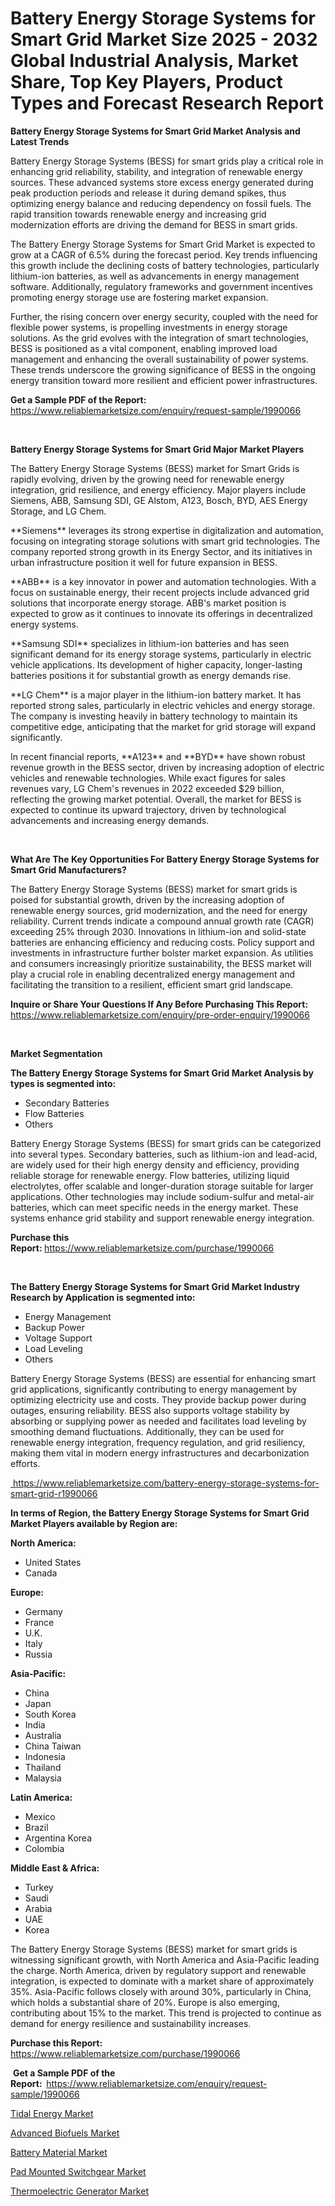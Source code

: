 <p><h1>Battery Energy Storage Systems for Smart Grid Market Size 2025 - 2032 Global Industrial Analysis, Market Share, Top Key Players, Product Types and Forecast Research Report</h1></p><p><strong>Battery Energy Storage Systems for Smart Grid Market Analysis and Latest Trends</strong></p>
<p><p>Battery Energy Storage Systems (BESS) for smart grids play a critical role in enhancing grid reliability, stability, and integration of renewable energy sources. These advanced systems store excess energy generated during peak production periods and release it during demand spikes, thus optimizing energy balance and reducing dependency on fossil fuels. The rapid transition towards renewable energy and increasing grid modernization efforts are driving the demand for BESS in smart grids.</p><p>The Battery Energy Storage Systems for Smart Grid Market is expected to grow at a CAGR of 6.5% during the forecast period. Key trends influencing this growth include the declining costs of battery technologies, particularly lithium-ion batteries, as well as advancements in energy management software. Additionally, regulatory frameworks and government incentives promoting energy storage use are fostering market expansion.</p><p>Further, the rising concern over energy security, coupled with the need for flexible power systems, is propelling investments in energy storage solutions. As the grid evolves with the integration of smart technologies, BESS is positioned as a vital component, enabling improved load management and enhancing the overall sustainability of power systems. These trends underscore the growing significance of BESS in the ongoing energy transition toward more resilient and efficient power infrastructures.</p></p>
<p><strong>Get a Sample PDF of the Report:&nbsp;</strong> <a href="https://www.reliablemarketsize.com/enquiry/request-sample/1990066?utm_campaign=1131&utm_medium=2&utm_source=Github&utm_content=ia&utm_term=07042025&utm_id=battery-energy-storage-systems-for-smart-grid">https://www.reliablemarketsize.com/enquiry/request-sample/1990066</a></p>
<p>&nbsp;</p>
<p><strong>Battery Energy Storage Systems for Smart Grid Major Market Players</strong></p>
<p><p>The Battery Energy Storage Systems (BESS) market for Smart Grids is rapidly evolving, driven by the growing need for renewable energy integration, grid resilience, and energy efficiency. Major players include Siemens, ABB, Samsung SDI, GE Alstom, A123, Bosch, BYD, AES Energy Storage, and LG Chem.</p><p>**Siemens** leverages its strong expertise in digitalization and automation, focusing on integrating storage solutions with smart grid technologies. The company reported strong growth in its Energy Sector, and its initiatives in urban infrastructure position it well for future expansion in BESS.</p><p>**ABB** is a key innovator in power and automation technologies. With a focus on sustainable energy, their recent projects include advanced grid solutions that incorporate energy storage. ABB's market position is expected to grow as it continues to innovate its offerings in decentralized energy systems.</p><p>**Samsung SDI** specializes in lithium-ion batteries and has seen significant demand for its energy storage systems, particularly in electric vehicle applications. Its development of higher capacity, longer-lasting batteries positions it for substantial growth as energy demands rise.</p><p>**LG Chem** is a major player in the lithium-ion battery market. It has reported strong sales, particularly in electric vehicles and energy storage. The company is investing heavily in battery technology to maintain its competitive edge, anticipating that the market for grid storage will expand significantly.</p><p>In recent financial reports, **A123** and **BYD** have shown robust revenue growth in the BESS sector, driven by increasing adoption of electric vehicles and renewable technologies. While exact figures for sales revenues vary, LG Chem's revenues in 2022 exceeded $29 billion, reflecting the growing market potential. Overall, the market for BESS is expected to continue its upward trajectory, driven by technological advancements and increasing energy demands.</p></p>
<p>&nbsp;</p>
<p><strong>What Are The Key Opportunities For Battery Energy Storage Systems for Smart Grid Manufacturers?</strong></p>
<p><p>The Battery Energy Storage Systems (BESS) market for smart grids is poised for substantial growth, driven by the increasing adoption of renewable energy sources, grid modernization, and the need for energy reliability. Current trends indicate a compound annual growth rate (CAGR) exceeding 25% through 2030. Innovations in lithium-ion and solid-state batteries are enhancing efficiency and reducing costs. Policy support and investments in infrastructure further bolster market expansion. As utilities and consumers increasingly prioritize sustainability, the BESS market will play a crucial role in enabling decentralized energy management and facilitating the transition to a resilient, efficient smart grid landscape.</p></p>
<p><strong>Inquire or Share Your Questions If Any Before Purchasing This Report:</strong> <a href="https://www.reliablemarketsize.com/enquiry/pre-order-enquiry/1990066?utm_campaign=1131&utm_medium=2&utm_source=Github&utm_content=ia&utm_term=07042025&utm_id=battery-energy-storage-systems-for-smart-grid">https://www.reliablemarketsize.com/enquiry/pre-order-enquiry/1990066</a></p>
<p>&nbsp;</p>
<p><strong>Market Segmentation</strong></p>
<p><strong>The Battery Energy Storage Systems for Smart Grid Market Analysis by types is segmented into:</strong></p>
<p><ul><li>Secondary Batteries</li><li>Flow Batteries</li><li>Others</li></ul></p>
<p><p>Battery Energy Storage Systems (BESS) for smart grids can be categorized into several types. Secondary batteries, such as lithium-ion and lead-acid, are widely used for their high energy density and efficiency, providing reliable storage for renewable energy. Flow batteries, utilizing liquid electrolytes, offer scalable and longer-duration storage suitable for larger applications. Other technologies may include sodium-sulfur and metal-air batteries, which can meet specific needs in the energy market. These systems enhance grid stability and support renewable energy integration.</p></p>
<p><strong>Purchase this Report:&nbsp;</strong><a href="https://www.reliablemarketsize.com/purchase/1990066?utm_campaign=1131&utm_medium=2&utm_source=Github&utm_content=ia&utm_term=07042025&utm_id=battery-energy-storage-systems-for-smart-grid">https://www.reliablemarketsize.com/purchase/1990066</a></p>
<p>&nbsp;</p>
<p><strong>The Battery Energy Storage Systems for Smart Grid Market Industry Research by Application is segmented into:</strong></p>
<p><ul><li>Energy Management</li><li>Backup Power</li><li>Voltage Support</li><li>Load Leveling</li><li>Others</li></ul></p>
<p><p>Battery Energy Storage Systems (BESS) are essential for enhancing smart grid applications, significantly contributing to energy management by optimizing electricity use and costs. They provide backup power during outages, ensuring reliability. BESS also supports voltage stability by absorbing or supplying power as needed and facilitates load leveling by smoothing demand fluctuations. Additionally, they can be used for renewable energy integration, frequency regulation, and grid resiliency, making them vital in modern energy infrastructures and decarbonization efforts.</p></p>
<p><a href="https://www.reliablemarketsize.com/battery-energy-storage-systems-for-smart-grid-r1990066?utm_campaign=1131&utm_medium=2&utm_source=Github&utm_content=ia&utm_term=07042025&utm_id=battery-energy-storage-systems-for-smart-grid">&nbsp;https://www.reliablemarketsize.com/battery-energy-storage-systems-for-smart-grid-r1990066</a></p>
<p><strong>In terms of Region, the Battery Energy Storage Systems for Smart Grid Market Players available by Region are:</strong></p>
<p>
    <p> <strong> North America: </strong>
        <ul>
            <li>United States</li>
            <li>Canada</li>
        </ul>
        </p> 
    <p> <strong> Europe: </strong>
        <ul>
            <li>Germany</li>
            <li>France</li>
            <li>U.K.</li>
            <li>Italy</li>
            <li>Russia</li>
        </ul>
        </p> 
    <p> <strong> Asia-Pacific: </strong>
        <ul>
            <li>China</li>
            <li>Japan</li>
            <li>South Korea</li>
            <li>India</li>
            <li>Australia</li>
            <li>China Taiwan</li>
            <li>Indonesia</li>
            <li>Thailand</li>
            <li>Malaysia</li>
        </ul>
        </p> 
    <p> <strong> Latin America: </strong>
        <ul>
            <li>Mexico</li>
            <li>Brazil</li>
            <li>Argentina Korea</li>
            <li>Colombia</li>
        </ul>
        </p> 
    <p> <strong> Middle East & Africa: </strong>
        <ul>
            <li>Turkey</li>
            <li>Saudi</li>
            <li>Arabia</li>
            <li>UAE</li>
            <li>Korea</li>
        </ul>
    </p>
    </p>
<p><p>The Battery Energy Storage Systems (BESS) market for smart grids is witnessing significant growth, with North America and Asia-Pacific leading the charge. North America, driven by regulatory support and renewable integration, is expected to dominate with a market share of approximately 35%. Asia-Pacific follows closely with around 30%, particularly in China, which holds a substantial share of 20%. Europe is also emerging, contributing about 15% to the market. This trend is projected to continue as demand for energy resilience and sustainability increases.</p></p>
<p><strong>Purchase this Report: </strong><a href="https://www.reliablemarketsize.com/purchase/1990066?utm_campaign=1131&utm_medium=2&utm_source=Github&utm_content=ia&utm_term=07042025&utm_id=battery-energy-storage-systems-for-smart-grid">https://www.reliablemarketsize.com/purchase/1990066</a></p>
<p>&nbsp;<strong>Get a Sample PDF of the Report:&nbsp;&nbsp;</strong><a href="https://www.reliablemarketsize.com/enquiry/request-sample/1990066?utm_campaign=1131&utm_medium=2&utm_source=Github&utm_content=ia&utm_term=07042025&utm_id=battery-energy-storage-systems-for-smart-grid">https://www.reliablemarketsize.com/enquiry/request-sample/1990066</a></p>
<p><strong></strong></p>
<p><p><a href="https://github.com/sphaabrose/Market-Research-Report-List-1/blob/main/tidal-energy-market.md?utm_campaign=1131&utm_medium=2&utm_source=Github&utm_content=ia&utm_term=07042025&utm_id=battery-energy-storage-systems-for-smart-grid">Tidal Energy Market</a></p><p><a href="https://github.com/colloerrinbp/Market-Research-Report-List-1/blob/main/advanced-biofuels-market.md?utm_campaign=1131&utm_medium=2&utm_source=Github&utm_content=ia&utm_term=07042025&utm_id=battery-energy-storage-systems-for-smart-grid">Advanced Biofuels Market</a></p><p><a href="https://github.com/leptouwrites/Market-Research-Report-List-1/blob/main/battery-material-market.md?utm_campaign=1131&utm_medium=2&utm_source=Github&utm_content=ia&utm_term=07042025&utm_id=battery-energy-storage-systems-for-smart-grid">Battery Material Market</a></p><p><a href="https://github.com/bhatttutty2p/Market-Research-Report-List-1/blob/main/pad-mounted-switchgear-market.md?utm_campaign=1131&utm_medium=2&utm_source=Github&utm_content=ia&utm_term=07042025&utm_id=battery-energy-storage-systems-for-smart-grid">Pad Mounted Switchgear Market</a></p><p><a href="https://github.com/etapaqanee/Market-Research-Report-List-1/blob/main/thermoelectric-generator-market.md?utm_campaign=1131&utm_medium=2&utm_source=Github&utm_content=ia&utm_term=07042025&utm_id=battery-energy-storage-systems-for-smart-grid">Thermoelectric Generator Market</a></p></p>